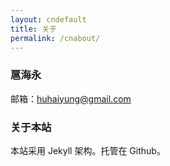 ```yaml
---
layout: cndefault
title: 关于
permalink: /cnabout/
---
```


### 扈海永

邮箱：[huhaiyung@gmail.com](mailto:huhaiyung@gmail.com) 

### 关于本站

本站采用 Jekyll 架构。托管在 Github。
